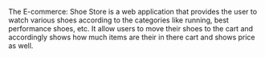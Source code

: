 The E-commerce: Shoe Store is a web application that provides the user to watch various shoes according to the categories like running, best performance shoes, etc. It allow users to move their shoes to the cart and accordingly shows how much items are their in there cart and shows price as well.

